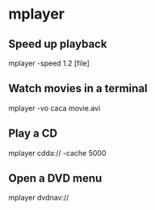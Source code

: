 # mplayer
## Speed up playback



 mplayer -speed 1.2 [file]

## Watch movies in a terminal



 mplayer -vo caca movie.avi

## Play a CD



 mplayer cdda:// -cache 5000

## Open a DVD menu



 mplayer dvdnav://


